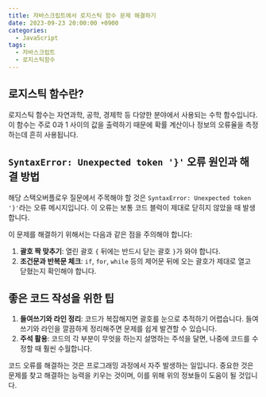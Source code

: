 ```yaml
---
title: 자바스크립트에서 로지스틱 함수 문제 해결하기
date: 2023-09-23 20:00:00 +0900
categories:
  - JavaScript
tags:
  - 자바스크립트
  - 로지스틱함수
---
```


## 로지스틱 함수란?

로지스틱 함수는 자연과학, 공학, 경제학 등 다양한 분야에서 사용되는 수학 함수입니다. 이 함수는 주로 0과 1 사이의 값을 출력하기 때문에 확률 계산이나 정보의 오류율을 측정하는데 흔히 사용됩니다. 

## `SyntaxError: Unexpected token '}'` 오류 원인과 해결 방법

해당 스택오버플로우 질문에서 주목해야 할 것은 `SyntaxError: Unexpected token '}'`라는 오류 메시지입니다. 이 오류는 보통 코드 블럭이 제대로 닫히지 않았을 때 발생합니다. 

이 문제를 해결하기 위해서는 다음과 같은 점을 주의해야 합니다:

1. **괄호 짝 맞추기**: 열린 괄호 `{` 뒤에는 반드시 닫는 괄호 `}`가 와야 합니다.
2. **조건문과 반복문 체크**: `if`, `for`, `while` 등의 제어문 뒤에 오는 괄호가 제대로 열고 닫혔는지 확인해야 합니다.

## 좋은 코드 작성을 위한 팁

1. **들여쓰기와 라인 정리**: 코드가 복잡해지면 괄호를 눈으로 추적하기 어렵습니다. 들여쓰기와 라인을 깔끔하게 정리해주면 문제를 쉽게 발견할 수 있습니다.
2. **주석 활용**: 코드의 각 부분이 무엇을 하는지 설명하는 주석을 달면, 나중에 코드를 수정할 때 훨씬 수월합니다.

코드 오류를 해결하는 것은 프로그래밍 과정에서 자주 발생하는 일입니다. 중요한 것은 문제를 찾고 해결하는 능력을 키우는 것이며, 이를 위해 위의 정보들이 도움이 될 것입니다.